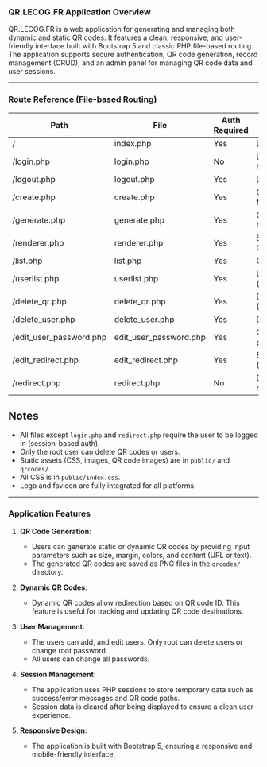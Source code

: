 ### QR.LECOG.FR Application Overview

QR.LECOG.FR is a web application for generating and managing both dynamic and static QR codes. It features a clean, responsive, and user-friendly interface built with Bootstrap 5 and classic PHP file-based routing. The application supports secure authentication, QR code generation, record management (CRUD), and an admin panel for managing QR code data and user sessions.

---

### Route Reference (File-based Routing)

| Path           | File             | Auth Required | Description                         | Root Only? |
|----------------|------------------|--------------|-------------------------------------|------------|
| /              | index.php        | Yes          | Dashboard/homepage                  | No         |
| /login.php     | login.php        | No           | Login form and handler              | No         |
| /logout.php    | logout.php       | Yes          | Logout logic                        | No         |
| /create.php    | create.php       | Yes          | QR code creation form               | No         |
| /generate.php  | generate.php     | Yes          | QR code generation handler          | No         |
| /renderer.php  | renderer.php     | Yes          | Shows last generated QR code        | No         |
| /list.php      | list.php         | Yes          | QR code list                        | No         |
| /userlist.php  | userlist.php     | Yes          | User management (add/edit/delete)   | Delete: Yes|
| /delete_qr.php | delete_qr.php    | Yes          | Delete QR code (POST)               | Yes        |
| /delete_user.php| delete_user.php | Yes          | Delete user (POST)                  | Yes        |
| /edit_user_password.php | edit_user_password.php | Yes | Change user password (POST) | No |
| /edit_redirect.php | edit_redirect.php | Yes      | Edit QR code redirect (POST)        | No         |
| /redirect.php  | redirect.php     | No           | Dynamic QR code redirection         | No         |

## Notes
- All files except `login.php` and `redirect.php` require the user to be logged in (session-based auth).
- Only the root user can delete QR codes or users.
- Static assets (CSS, images, QR code images) are in `public/` and `qrcodes/`.
- All CSS is in `public/index.css`.
- Logo and favicon are fully integrated for all platforms.

---

### Application Features

1. **QR Code Generation**:
   - Users can generate static or dynamic QR codes by providing input parameters such as size, margin, colors, and content (URL or text).
   - The generated QR codes are saved as PNG files in the `qrcodes/` directory.

2. **Dynamic QR Codes**:
   - Dynamic QR codes allow redirection based on QR code ID. This feature is useful for tracking and updating QR code destinations.

3. **User Management**:
   - The users can add, and edit users. Only root can delete users or change root password.
   - All users can change all passwords.

4. **Session Management**:
   - The application uses PHP sessions to store temporary data such as success/error messages and QR code paths.
   - Session data is cleared after being displayed to ensure a clean user experience.

5. **Responsive Design**:
   - The application is built with Bootstrap 5, ensuring a responsive and mobile-friendly interface.
